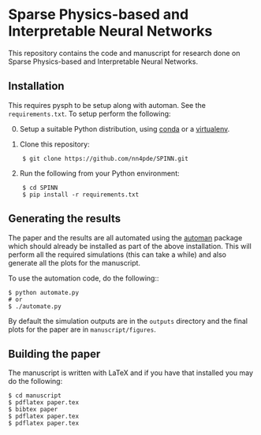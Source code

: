 # Sparse Physics-based and Interpretable Neural Networks

This repository contains the code and manuscript for research done on
Sparse Physics-based and Interpretable Neural Networks.


## Installation

This requires pysph to be setup along with automan. See the
`requirements.txt`. To setup perform the following:

0. Setup a suitable Python distribution, using [conda](https://conda.io) or a
   [virtualenv](https://virtualenv.pypa.io/).

1. Clone this repository:
```
    $ git clone https://github.com/nn4pde/SPINN.git
```

2. Run the following from your Python environment:
```
    $ cd SPINN
    $ pip install -r requirements.txt
```


## Generating the results

The paper and the results are all automated using the
[automan](https://automan.readthedocs.io) package which should already be
installed as part of the above installation. This will perform all the
required simulations (this can take a while) and also generate all the plots
for the manuscript.

To use the automation code, do the following::

    $ python automate.py
    # or
    $ ./automate.py

By default the simulation outputs are in the ``outputs`` directory and the
final plots for the paper are in ``manuscript/figures``.


## Building the paper

The manuscript is written with LaTeX and if you have that installed you may do
the following:

```
$ cd manuscript
$ pdflatex paper.tex
$ bibtex paper
$ pdflatex paper.tex
$ pdflatex paper.tex
```
